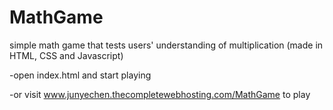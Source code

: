 # MathGame
simple math game that tests users' understanding of multiplication (made in HTML, CSS and Javascript)

-open index.html and start playing

-or visit www.junyechen.thecompletewebhosting.com/MathGame to play 
